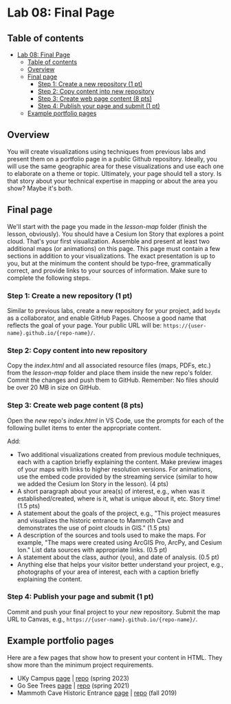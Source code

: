 # Lab 08: Final Page

## Table of contents
<!-- TOC -->

- [Lab 08: Final Page](#lab-08-final-page)
    - [Table of contents](#table-of-contents)
    - [Overview](#overview)
    - [Final page](#final-page)
        - [Step 1: Create a new repository (1 pt)](#step-1-create-a-new-repository-1-pt)
        - [Step 2: Copy content into new repository](#step-2-copy-content-into-new-repository)
        - [Step 3: Create web page content (8 pts)](#step-3-create-web-page-content-8-pts)
        - [Step 4: Publish your page and submit  (1 pt)](#step-4-publish-your-page-and-submit--1-pt)
    - [Example portfolio pages](#example-portfolio-pages)

<!-- /TOC -->

## Overview

You will create visualizations using techniques from previous labs and present them on a portfolio page in a public Github repository. Ideally, you will use the same geographic area for these visualizations and use each one to elaborate on a theme or topic. Ultimately, your page should tell a story. Is that story about your technical expertise in mapping or about the area you show? Maybe it's both.

## Final page

We'll start with the page you made in the *lesson-map* folder (finish the lesson, obviously). You should have a Cesium Ion Story that explores a point cloud. That's your first visualization. Assemble and present at least two additional maps (or animations) on this page. This page must contain a few sections in addition to your visualizations. The exact presentation is up to you, but at the minimum the content should be typo-free, grammatically correct, and provide links to your sources of information. Make sure to complete the following steps.

### Step 1: Create a new repository (1 pt)

Similar to previous labs, create a new repository for your project, add `boydx` as a collaborator, and enable GitHub Pages. Choose a good name that reflects the goal of your page. Your public URL will be: `https://{user-name}.github.io/{repo-name}/`. 

### Step 2: Copy content into new repository

Copy the *index.html* and all associated resource files (maps, PDFs, etc.)  from the *lesson-map* folder and place them inside the new repo's folder. Commit the changes and push them to GitHub. Remember: No files should be over 20 MB in size on GitHub.

### Step 3: Create web page content (8 pts)

Open the *new* repo's *index.html* in VS Code, use the prompts for each of the following bullet items to enter the appropriate content. 

Add:

* Two additional visualizations created from previous module techniques, each with a caption briefly explaining the content. Make preview images of your maps with links to higher resolution versions. For animations, use the embed code provided by the streaming service (similar to how we added the Cesium Ion Story in the lesson). (4 pts)
* A short paragraph about your area(s) of interest, e.g., when was it established/created, where is it, what is unique about it, etc. Story time! (1.5 pts)
* A statement about the goals of the project, e.g., "This project measures and visualizes the historic entrance to Mammoth Cave and demonstrates the use of point clouds in GIS." (1.5 pts)
* A description of the sources and tools used to make the maps. For example, "The maps were created using ArcGIS Pro, ArcPy, and Cesium Ion." List data sources with appropriate links. (0.5 pt)
* A statement about the class, author (you), and date of analysis. (0.5 pt)
* Anything else that helps your visitor better understand your project, e.g., photographs of your area of interest, each with a caption briefly explaining the content.

### Step 4: Publish your page and submit  (1 pt)

Commit and push your final project to your *new* repository. Submit the map URL to Canvas, e.g., `https://{user-name}.github.io/{repo-name}/`.

## Example portfolio pages

Here are a few pages that show how to present your content in HTML. They show more than the minimum project requirements.

* UKy Campus [page](https://boydx.github.io/uky-campus) | [repo](https://github.com/boydx/uky-campus) (spring 2023) 
* Go See Trees [page](https://boydx.github.io/go-see-trees/) | [repo](https://github.com/boydx/go-see-trees/) (spring 2021) 
* Mammoth Cave Historic Entrance [page](https://ionajo.github.io/maca/) | [repo](https://github.com/ionajo/maca/) (fall 2019)

